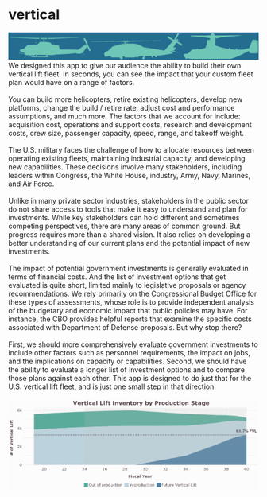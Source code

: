 # vertical
![](screenshots/verticalgraphic.png "")
We designed this app to give our audience the ability to build their own vertical lift fleet. In seconds, you can see the impact that your custom fleet plan would have on a range of factors.<br/><br/>
You can build more helicopters, retire existing helicopters, develop new platforms, change the build / retire rate, adjust cost and performance assumptions, and much more. The factors that we account for include: acquisition cost, operations and support costs, research and development costs, crew size, passenger capacity, speed, range, and takeoff weight.<br/><br/>
The U.S. military faces the challenge of how to allocate resources between operating existing fleets, maintaining industrial capacity, and developing new capabilities. These decisions involve many stakeholders, including leaders within Congress, the White House, industry, Army, Navy, Marines, and Air Force.<br/><br/>
Unlike in many private sector industries, stakeholders in the public sector do not share access to tools that make it easy to understand and plan for investments. While key stakeholders can hold different and sometimes competing perspectives, there are many areas of common ground. But progress requires more than a shared vision. It also relies on developing a better understanding of our current plans and the potential impact of new investments.<br/><br/>
The impact of potential government investments is generally evaluated in terms of financial costs. And the list of investment options that get evaluated is quite short, limited mainly to legislative proposals or agency recommendations. We rely primarily on the Congressional Budget Office for these types of assessments, whose role is to provide independent analysis of the budgetary and economic impact that public policies may have. For instance, the CBO provides helpful reports that examine the specific costs associated with Department of Defense proposals. But why stop there?<br/><br/>
First, we should more comprehensively evaluate government investments to include other factors such as personnel requirements, the impact on jobs, and the implications on capacity or capabilities. Second, we should have the ability to evaluate a longer list of investment options and to compare those plans against each other. This app is designed to do just that for the U.S. vertical lift fleet, and is just one small step in that direction.<br/><br/>
![](screenshots/vertical.png "")
